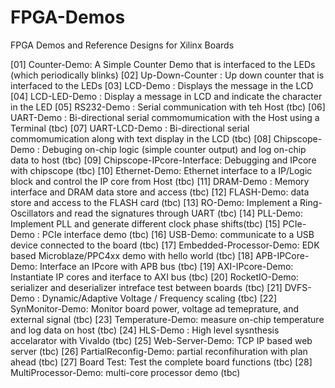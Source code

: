 FPGA-Demos
==========

FPGA Demos and Reference Designs for Xilinx Boards

[01] Counter-Demo: A Simple Counter Demo that is interfaced to the LEDs (which periodically blinks) 
[02] Up-Down-Counter : Up down counter that is interfaced to the LEDs
[03] LCD-Demo : Displays the message in the LCD
[04] LCD-LED-Demo : Display a message in LCD and indicate the character in the LED 
[05] RS232-Demo : Serial communication with teh Host (tbc)
[06] UART-Demo : Bi-directional serial commomumication with the Host using a Terminal (tbc)
[07] UART-LCD-Demo : Bi-directional serial commomumication along with text display in the LCD (tbc)
[08] Chipscope-Demo : Debuging on-chip logic (simple counter output) and log on-chip data to host (tbc)
[09] Chipscope-IPcore-Interface: Debugging and IPcore with chipscope (tbc)
[10] Ethernet-Demo: Ethernet interface to a IP/Logic block and control the IP core from Host (tbc)
[11] DRAM-Demo : Memory interface and DRAM data store and access (tbc)
[12] FLASH-Demo: data store and access to the FLASH card (tbc)
[13] RO-Demo: Implement a Ring-Oscillators and read the signatures through UART (tbc) 
[14] PLL-Demo: Implement PLL and generate different clock phase shifts(tbc)
[15] PCIe-Demo : PCIe interface demo (tbc)
[16] USB-Demo: communicate to a USB device connected to the board (tbc)
[17] Embedded-Processor-Demo: EDK based Microblaze/PPC4xx demo with hello world (tbc)
[18] APB-IPCore-Demo: Interface an IPcore with APB bus (tbc)
[19] AXI-IPcore-Demo: Instantiate IP cores and iterface to AXI bus (tbc)
[20] RocketIO-Demo: serializer and deserializer intreface test between boards (tbc)
[21] DVFS-Demo : Dynamic/Adaptive Voltage / Frequency scaling (tbc)
[22] SynMonitor-Demo: Monitor board power, voltage ad temeprature, and external signal (tbc)
[23] Temperature-Demo: measure on-chip temperature and log data on host (tbc)
[24] HLS-Demo : High level sysnthesis accelarator with Vivaldo (tbc)
[25] Web-Server-Demo: TCP IP based web server (tbc)
[26] PartialReconfig-Demo: partial reconfihuration with plan ahead (tbc)
[27] Board Test: Test the complete board functions (tbc)
[28] MultiProcessor-Demo: multi-core processor demo (tbc)
